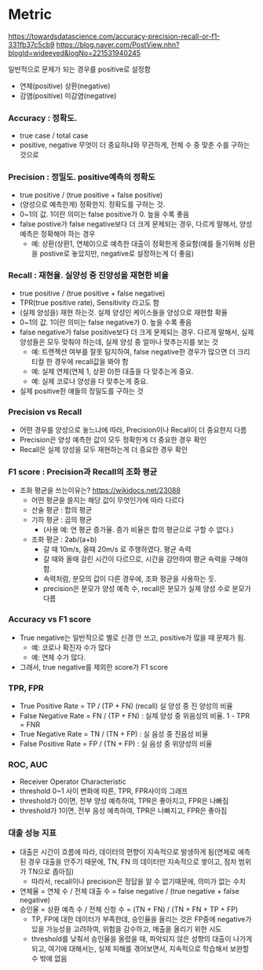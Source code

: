 # Metric

https://towardsdatascience.com/accuracy-precision-recall-or-f1-331fb37c5cb9
https://blog.naver.com/PostView.nhn?blogId=wideeyed&logNo=221531940245

일반적으로 문제가 되는 경우를 positive로 설정함
- 연체(positive) 상환(negative)
- 감염(positive) 미감염(negative)

### Accuracy : 정확도.
  - true case / total case
  - positive, negative 무엇이 더 중요하냐와 무관하게, 전체 수 중 맞춘 수를 구하는 것으로 

### Precision : 정밀도. positive예측의 정확도
  - true positive / (true positive + false positive)
  - (양성으로 예측한게) 정확한지. 정확도를 구하는 것.
  - 0~1의 값. 1이란 의미는 false positive가 0. 높을 수록 좋음
  - false postive가 false negative보다 더 크게 문제되는 경우, 다르게 말해서, 양성 예측은 정확해야 하는 경우
    - 예: 상환(상환1, 연체0)으로 예측한 대출이 정확한게 중요함(예를 들기위해 상환을 postive로 놓았지만, negative로 설정하는게 더 좋음)

### Recall : 재현율. 실양성 중 진양성을 재현한 비율
  - true positive / (true positive + false negative)
  - TPR(true positive rate), Sensitivity 라고도 함
  - (실제 양성을) 재현 하는것. 실제 양성인 케이스들을 양성으로 재현할 확율
  - 0~1의 값. 1이란 의미는 false negative가 0. 높을 수록 좋음
  - false negative가 false positive보다 더 크게 문제되는 경우. 다르게 말해서, 실제 양성들은 모두 맞춰야 하는데, 실제 양성 중 얼마나 맞추는지를 보는 것
    - 예: 트랜젝션 여부를 잘못 탐지하여, false negative한 경우가 많으면 더 크리티컬 한 경우에 recall값을 봐야 함
    - 예: 실제 연체(연체 1, 상환 0)한 대출을 다 맞추는게 중요.
    - 예: 실제 코로나 양성을 다 맞추는게 중요.
  - 실제 positive한 얘들의 정밀도를 구하는 것


### Precision vs Recall
  - 어떤 경우를 양성으로 놓느냐에 따라, Precision이나 Recall이 더 중요한지 다름
  - Precision은 양성 예측한 값이 모두 정확한게 더 중요한 경우 확인
  - Recall은 실제 양성을 모두 재현하는게 더 중요한 경우 확인


### F1 score : Precision과 Recall의 조화 평균
  - 조화 평균을 쓰는이유는? https://wikidocs.net/23088
    - 어떤 평균을 쓸지는 해당 값이 무엇인가에 따라 다르다
    - 산술 평균 : 합의 평균
    - 기하 평균 : 곱의 평균 
      - (사용 예: 연 평균 증가율. 증가 비율은 합의 평균으로 구할 수 없다.)
    - 조화 평균 : 2ab/(a+b)
      - 갈 때 10m/s, 올때 20m/s 로 주행하였다. 평균 속력
      - 갈 때와 올때 걸린 시간이 다르므로, 시간을 감안하여 평균 속력을 구해야 함.
      - 속력처럼, 분모의 값이 다른 경우에, 조화 평균을 사용하는 듯.
      - precision은 분모가 양성 예측 수, recall은 분모가 실제 양성 수로 분모가 다름


### Accuracy vs F1 score
  - True negative는 일반적으로 별로 신경 안 쓰고, positive가 많을 때 문제가 됨.
    - 예: 코로나 확진자 수가 많다
    - 예: 연체 수가 많다.
  - 그래서, true negative를 제외한 score가 F1 score



### TPR, FPR
- True Positive Rate = TP / (TP + FN) (recall) 실 양성 중 진 양성의 비율
- False Negative Rate = FN / (TP + FN) : 실제 양성 중 위음성의 비율. 1 - TPR = FNR
- True Negative Rate = TN / (TN + FP) : 실 음성 중 진음성 비율
- False Positive Rate = FP / (TN + FP) : 실 음성 중 위양성의 비율


### ROC, AUC
- Receiver Operator Characteristic
- threshold 0~1 사이 변화에 따른, TPR, FPR사이의 그래프
- threshold가 0이면, 전부 양성 예측하여, TPR은 좋아지고, FPR은 나빠짐
- threshold가 1이면, 전부 음성 예측하여, TPR은 나빠지고, FPR은 좋아짐

### 대출 성능 지표
- 대출은 시간이 흐름에 따라, 데이터의 편향이 지속적으로 발생하게 됨(연체로 예측된 경우 대출을 안주기 때문에, TN, FN 의 데이터만 지속적으로 쌓이고, 점차 범위가 TN으로 좁아짐)
  - 따라서, recall이나 precision은 정답을 알 수 없기때문에, 의미가 없는 수치
- 연체율 = 연체 수 / 전체 대출 수 =  false negative / (true negative + false negative)
- 승인율 = 상환 예측 수 / 전체 신청 수 = (TN + FN) / (TN + FN + TP + FP)
  - TP, FP에 대한 데이터가 부족한데, 승인율을 올리는 것은 FP중에 negative가 있을 가능성을 고려하여, 위험을 감수하고, 매출을 올리기 위한 시도
  - threshold를 낮춰서 승인율을 올렸을 때, 파악되지 않은 성향의 대출이 나가게 되고, 여기에 대해서는, 실제 피해를 겪어보면서, 지속적으로 학습해서 보완할 수 밖에 없음

